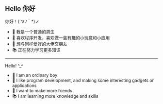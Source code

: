 Hello 你好
---

你好！(´∇ﾉ｀*)ノ

* 🙂 我是一个普通的男生
* 🎁 喜欢程序开发，喜欢做一些有趣的小玩意和小应用
* 🌈 想与同样爱好的大佬交朋友
* 📚 正在努力学习更多知识

---

Hello! ^_^

* 🙂 I am an ordinary boy
* 🎁 I like program development, and making some interesting gadgets or applications
* 🌈 I want to make more friends
* 📚 I am learning more knowledge and skills
